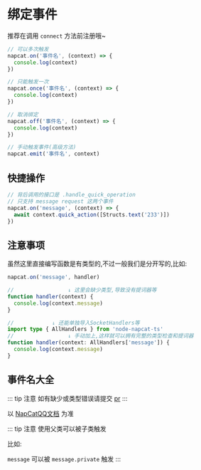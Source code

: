# 绑定事件

推荐在调用 `connect` 方法前注册哦~

``` typescript
// 可以多次触发
napcat.on('事件名', (context) => {
  console.log(context)
})

// 只能触发一次
napcat.once('事件名', (context) => {
  console.log(context)
})

// 取消绑定
napcat.off('事件名', (context) => {
  console.log(context)
})

// 手动触发事件(高级方法)
napcat.emit('事件名', context)
```

## 快捷操作

``` typescript
// 背后调用的接口是 .handle_quick_operation
// 只支持 message request 这两个事件
napcat.on('message', (context) => {
  await context.quick_action([Structs.text('233')])
})
```

## 注意事项

虽然这里直接编写函数是有类型的,不过一般我们是分开写的,比如:

``` typescript
napcat.on('message', handler)

//                 ↓ 这里会缺少类型,导致没有提词器等
function handler(context) {
  console.log(context.message)
}

//            ↓ 还能单独导入SocketHandlers等
import type { AllHandlers } from 'node-napcat-ts'
//                 ↓ 手动加上,这样就可以拥有完整的类型检查和提词器
function handler(context: AllHandlers['message']) {
  console.log(context.message)
}
```

## 事件名大全

::: tip 注意
如有缺少或类型错误请提交 [pr](https://github.com/huankong233/node-napcat-ts/compare)
:::

以 [NapCatQQ文档](https://napneko.github.io/zh-CN/develop/compatibility/event) 为准

::: tip 注意
使用父类可以被子类触发

比如:

`message` 可以被 `message.private` 触发
:::
